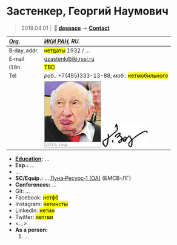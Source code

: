 # Застенкер, Георгий Наумович
> 2019.04.01 ┊ **🚀 [despace](index.md)** → **[Contact](contact.md)**

|*[Org.](contact.md)*|*[ИКИ РАН](03_iki_ras.md), RU.*|
|:--|:--|
|B‑day, addr.| <mark>нетдаты</mark> 1932 / … |
|E‑mail| <gzastenk@iki.rssi.ru> |
|i18n| <mark>TBD</mark> |
|Tel| *раб.:* +7(495)333-13-88; *моб.:* <mark>нетмобильного</mark> |
|| [![](f/contact/z/zastenker_001_photo_thumb.jpg)](f/contact/z/zastenker_001_photo.jpg) [![](f/contact/z/zastenker_001_sign_thumb.jpg)](f/contact/z/zastenker_001_sign.png) |

   - **[Education](edu.md):** …
   - **Exp.:** …
   - …
   - **SC/Equip.:** … [Луна‑Ресурс‑1 (ОА)](луна_26.md) (БМСВ-ЛГ)
   - **Conferences:** …
   - Git: …
   - Facebook: <mark>нетфб</mark>
   - Instagram: <mark>нетинсты</mark>
   - LinkedIn: <mark>нетин</mark>
   - Twitter: <mark>неттви</mark>
   - <…>
   - **As a person:**
      1. …
